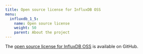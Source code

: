 ```yaml
---
title: Open source license for InfluxDB OSS
menu:
  influxdb_1_5:
    name: Open source license
    weight: 50
    parent: About the project
---
```


The [open source license for InfluxDB OSS](https://github.com/influxdata/influxdb/blob/master/LICENSE) is available on GitHub.
